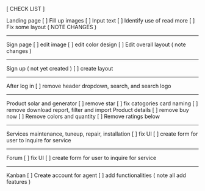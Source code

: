 [ CHECK LIST ]

Landing page
[ ] Fill up images
[ ] Input text
[ ] Identify use of read more
[ ] Fix some layout ( NOTE CHANGES )

---

Sign page
[ ] edit image
[ ] edit color design
[ ] Edit overall layout ( note changes )

---

Sign up ( not yet created )
[ ] create layout

---

After log in
[ ] remove header dropdown, search, and search logo

---

Product solar and generator
[ ] remove star
[ ] fix catogories card naming
[ ] remove download report, filter and import
Product details
[ ] remove buy now
[ ] Remove colors and quantity
[ ] Remove ratings below

---

Services maintenance, tuneup, repair, installation
[ ] fix UI
[ ] create form for user to inquire for service

---

Forum
[ ] fix UI
[ ] create form for user to inquire for service

---

Kanban
[ ] Create account for agent
[ ] add functionalities ( note all add features )
